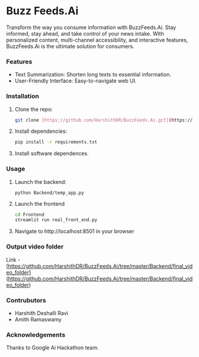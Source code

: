 # Buzz Feeds.Ai

Transform the way you consume information with BuzzFeeds.Ai. Stay informed, stay ahead, and take control of your news intake. With personalized content, multi-channel accessibility, and interactive features, BuzzFeeds.Ai is the ultimate solution for consumers.


### Features

* Text Summarization: Shorten long texts to essential information.
* User-Friendly Interface: Easy-to-navigate web UI.

### Installation

1. Clone the repo:

   ```bash
   git clone [https://github.com/HarshithDR/BuzzFeeds.Ai.git](https://github.com/HarshithDR/BuzzFeeds.Ai.git)

2. Install dependencies:

    ```bash
    pip install -r requirements.txt

3. Install software dependences.

### Usage

1. Launch the backend:

    ```bashs
    python Backend/temp_app.py

2. Launch the frontend

    ```bash
    cd Frontend
    streamlit run real_front_end.py

4. Navigate to http://localhost:8501 in your browser


### Output video folder

Link - [https://github.com/HarshithDR/BuzzFeeds.Ai/tree/master/Backend/final_video_folder] (https://github.com/HarshithDR/BuzzFeeds.Ai/tree/master/Backend/final_video_folder)

### Contrubutors

- Harshith Deshalli Ravi
- Amith Ramaswamy

### Acknowledgements

Thanks to Google Ai Hackathon team.
